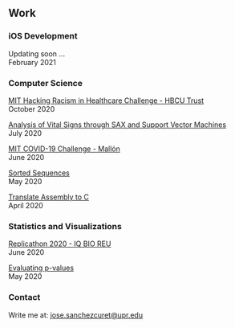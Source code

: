## Work

### iOS Development

Updating soon ...<br />
February 2021


### Computer Science

[MIT Hacking Racism in Healthcare Challenge - HBCU Trust](./hbcu_t5)<br />
October 2020

[Analysis of Vital Signs through SAX and Support Vector Machines](./vs_sax_svm)<br />
July 2020

[MIT COVID-19 Challenge - Mallón](./mallon)<br />
June 2020

[Sorted Sequences](./sorted_sequences)<br />
May 2020

[Translate Assembly to C](./assembly_c.html)<br />
April 2020

<!-- [Translate Machine language to Assembly](./machine_assembly)<br />
April 2020 -->

[<hr style="height:0.5px;border-width:0;color:gray;background-color:gray">]:#

### Statistics and Visualizations
[Replicathon 2020 - IQ BIO REU](./replicathon_2020)<br />
June 2020

[Evaluating p-values](./pvals_eval)<br />
May 2020

### Contact

Write me at: <a href="mailto:jose.sanchezcuret@upr.edu">jose.sanchezcuret@upr.edu</a>
